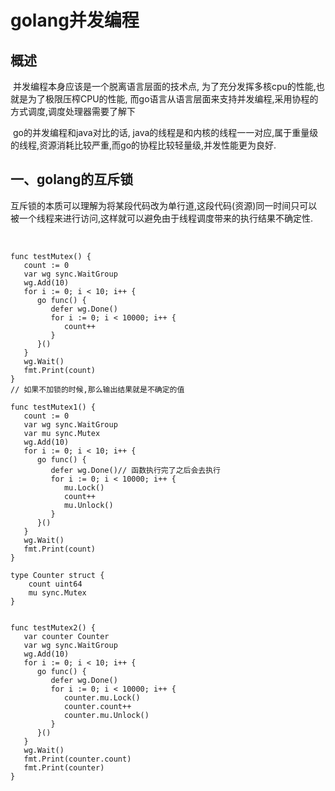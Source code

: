 # 								golang并发编程

## 概述

​		并发编程本身应该是一个脱离语言层面的技术点, 为了充分发挥多核cpu的性能,也就是为了极限压榨CPU的性能, 而go语言从语言层面来支持并发编程,采用协程的方式调度,调度处理器需要了解下

​		go的并发编程和java对比的话, java的线程是和内核的线程一一对应,属于重量级的线程,资源消耗比较严重,而go的协程比较轻量级,并发性能更为良好.



## 一、golang的互斥锁

​		互斥锁的本质可以理解为将某段代码改为单行道,这段代码(资源)同一时间只可以被一个线程来进行访问,这样就可以避免由于线程调度带来的执行结果不确定性.

​		

```
func testMutex() {
   count := 0
   var wg sync.WaitGroup
   wg.Add(10)
   for i := 0; i < 10; i++ {
      go func() {
         defer wg.Done()
         for i := 0; i < 10000; i++ {
            count++
         }
      }()
   }
   wg.Wait()
   fmt.Print(count)
}
// 如果不加锁的时候,那么输出结果就是不确定的值
```



```
func testMutex1() {
   count := 0
   var wg sync.WaitGroup
   var mu sync.Mutex
   wg.Add(10)
   for i := 0; i < 10; i++ {
      go func() {
         defer wg.Done()// 函数执行完了之后会去执行
         for i := 0; i < 10000; i++ {
            mu.Lock()
            count++
            mu.Unlock()
         }
      }()
   }
   wg.Wait()
   fmt.Print(count)
}
```

```
type Counter struct {
	count uint64
	mu sync.Mutex
}


func testMutex2() {
   var counter Counter
   var wg sync.WaitGroup
   wg.Add(10)
   for i := 0; i < 10; i++ {
      go func() {
         defer wg.Done()
         for i := 0; i < 10000; i++ {
            counter.mu.Lock()
            counter.count++
            counter.mu.Unlock()
         }
      }()
   }
   wg.Wait()
   fmt.Print(counter.count)
   fmt.Print(counter)
}
```